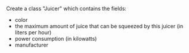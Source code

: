 Create a class "Juicer" which contains the fields:
- color
- the maximum amount of juice that can be squeezed by this juicer (in liters per hour)
- power consumption (in kilowatts)
- manufacturer